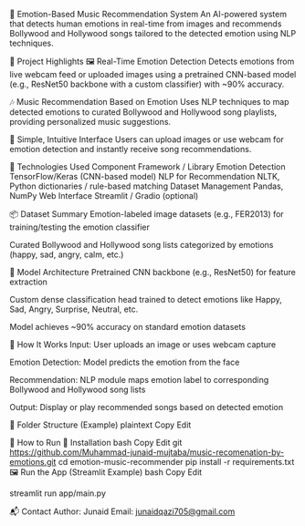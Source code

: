 🎵 Emotion-Based Music Recommendation System
An AI-powered system that detects human emotions in real-time from images and recommends Bollywood and Hollywood songs tailored to the detected emotion using NLP techniques.

🚀 Project Highlights
🖼️ Real-Time Emotion Detection
Detects emotions from live webcam feed or uploaded images using a pretrained CNN-based model (e.g., ResNet50 backbone with a custom classifier) with ~90% accuracy.


🎶 Music Recommendation Based on Emotion
Uses NLP techniques to map detected emotions to curated Bollywood and Hollywood song playlists, providing personalized music suggestions.


💬 Simple, Intuitive Interface
Users can upload images or use webcam for emotion detection and instantly receive song recommendations.


🧰 Technologies Used
Component	Framework / Library
Emotion Detection	TensorFlow/Keras (CNN-based model)
NLP for Recommendation	NLTK, Python dictionaries / rule-based matching
Dataset Management	Pandas, NumPy
Web Interface	Streamlit / Gradio (optional)


📦 Dataset Summary
Emotion-labeled image datasets (e.g., FER2013) for training/testing the emotion classifier

Curated Bollywood and Hollywood song lists categorized by emotions (happy, sad, angry, calm, etc.)


🧠 Model Architecture
Pretrained CNN backbone (e.g., ResNet50) for feature extraction

Custom dense classification head trained to detect emotions like Happy, Sad, Angry, Surprise, Neutral, etc.


Model achieves ~90% accuracy on standard emotion datasets

🎵 How It Works
Input: User uploads an image or uses webcam capture

Emotion Detection: Model predicts the emotion from the face

Recommendation: NLP module maps emotion label to corresponding Bollywood and Hollywood song lists

Output: Display or play recommended songs based on detected emotion

📂 Folder Structure (Example)
plaintext
Copy
Edit

📍 How to Run
🔧 Installation
bash
Copy
Edit
git https://github.com/Muhammad-junaid-mujtaba/music-recomenation-by-emotions.git
cd emotion-music-recommender
pip install -r requirements.txt
🖼️ Run the App (Streamlit Example)
bash
Copy
Edit

streamlit run app/main.py

📬 Contact
Author: Junaid
Email: junaidqazi705@gmail.com
